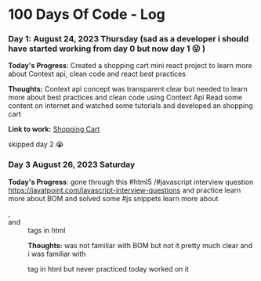 # 100 Days Of Code - Log

### Day 1: August 24, 2023 Thursday (sad as a developer i should have started working from day 0 but now day 1 😜 )

**Today's Progress**: Created a shopping cart mini react project to learn more about Context api, clean code and react best practices

**Thoughts:** Context api concept was transparent clear but needed to learn more about best practices and clean code using Context Api
Read some content on internet and watched some tutorials and developed an shopping cart

**Link to work:** [Shopping Cart](https://github.com/MaryRichelle/React-mini-projects/tree/main/shopping-cart)

skipped day 2 😭

### Day 3 August 26, 2023 Saturday

**Today's Progress**: gone through this #html5 /#javascript    interview question <https://javatpoint.com/javascript-interview-questions> and practice
learn more about BOM and solved some #js snippets
 learn more about <dl>, <dt> and <dd> tags in html

 **Thoughts:** was not familiar with BOM but not it pretty much clear and i was familiar with <dl> tag in html but never practiced today worked on it
